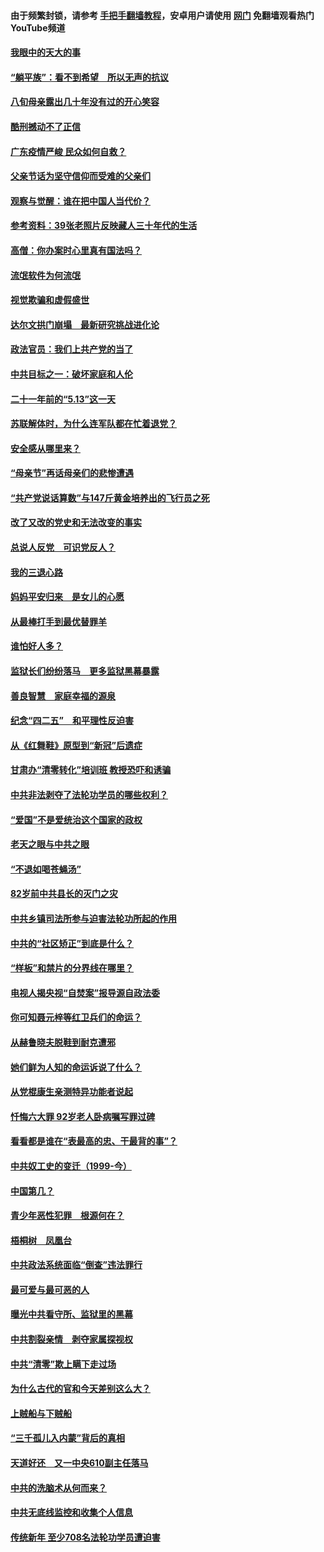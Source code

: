 #### 由于频繁封锁，请参考 [手把手翻墙教程](https://github.com/gfw-breaker/guides/wiki/)，安卓用户请使用 [网门](https://github.com/gfw-breaker/nogfw/blob/master/dl.md?t=07030801) 免翻墙观看热门YouTube频道 

#### [我眼中的天大的事](../pages/19/427619.md?t=07030801) 

#### [“躺平族”：看不到希望　所以无声的抗议](../pages/19/427464.md?t=07030801) 

#### [八旬母亲露出几十年没有过的开心笑容](../pages/19/427429.md?t=07030801) 

#### [酷刑撼动不了正信](../pages/19/427414.md?t=07030801) 

#### [广东疫情严峻 民众如何自救？](../pages/19/427311.md?t=07030801) 

#### [父亲节话为坚守信仰而受难的父亲们](../pages/19/427033.md?t=07030801) 

#### [观察与觉醒：谁在把中国人当代价？](../pages/19/426987.md?t=07030801) 

#### [参考资料：39张老照片反映藏人三十年代的生活](../pages/19/426471.md?t=07030801) 

#### [高僧：你办案时心里真有国法吗？](../pages/19/426530.md?t=07030801) 

#### [流氓软件为何流氓](../pages/19/426531.md?t=07030801) 

#### [视觉欺骗和虚假盛世](../pages/19/426443.md?t=07030801) 

#### [达尔文拱门崩塌　最新研究挑战进化论](../pages/19/426009.md?t=07030801) 

#### [政法官员：我们上共产党的当了](../pages/19/425351.md?t=07030801) 

#### [中共目标之一：破坏家庭和人伦](../pages/19/424454.md?t=07030801) 

#### [二十一年前的“5.13”这一天](../pages/19/424814.md?t=07030801) 

#### [苏联解体时，为什么连军队都在忙着退党？](../pages/19/424335.md?t=07030801) 

#### [安全感从哪里来？](../pages/19/424336.md?t=07030801) 

#### [“母亲节”再话母亲们的悲惨遭遇](../pages/19/424234.md?t=07030801) 

#### [“共产党说话算数”与147斤黄金培养出的飞行员之死](../pages/19/424115.md?t=07030801) 

#### [改了又改的党史和无法改变的事实](../pages/19/424037.md?t=07030801) 

#### [总说人反党　可识党反人？](../pages/19/423820.md?t=07030801) 

#### [我的三退心路](../pages/19/423876.md?t=07030801) 

#### [妈妈平安归来　是女儿的心愿](../pages/19/423947.md?t=07030801) 

#### [从最棒打手到最优替罪羊](../pages/19/423819.md?t=07030801) 

#### [谁怕好人多？](../pages/19/423774.md?t=07030801) 

#### [监狱长们纷纷落马　更多监狱黑幕暴露](../pages/19/423787.md?t=07030801) 

#### [善良智慧　家庭幸福的源泉](../pages/19/423632.md?t=07030801) 

#### [纪念“四二五”　和平理性反迫害](../pages/19/423660.md?t=07030801) 

#### [从《红舞鞋》原型到“新冠”后遗症](../pages/19/423509.md?t=07030801) 

#### [甘肃办“清零转化”培训班 教授恐吓和诱骗](../pages/19/423498.md?t=07030801) 

#### [中共非法剥夺了法轮功学员的哪些权利？](../pages/19/423392.md?t=07030801) 

#### [“爱国”不是爱统治这个国家的政权](../pages/19/423029.md?t=07030801) 

#### [老天之眼与中共之眼](../pages/19/423378.md?t=07030801) 

#### [“不退如喝苍蝇汤”](../pages/19/423287.md?t=07030801) 

#### [82岁前中共县长的灭门之灾](../pages/19/423055.md?t=07030801) 

#### [中共乡镇司法所参与迫害法轮功所起的作用](../pages/19/423064.md?t=07030801) 

#### [中共的“社区矫正”到底是什么？](../pages/19/422870.md?t=07030801) 

#### [“样板”和禁片的分界线在哪里？](../pages/19/422704.md?t=07030801) 

#### [电视人揭央视“自焚案”报导源自政法委](../pages/19/422770.md?t=07030801) 

#### [你可知聂元梓等红卫兵们的命运？](../pages/19/422848.md?t=07030801) 

#### [从赫鲁晓夫脱鞋到耐克遭邪](../pages/19/422826.md?t=07030801) 

#### [她们鲜为人知的命运诉说了什么？](../pages/19/422754.md?t=07030801) 

#### [从党棍康生亲测特异功能者说起](../pages/19/422657.md?t=07030801) 

#### [忏悔六大罪 92岁老人卧病嘱写罪过碑](../pages/19/422750.md?t=07030801) 

#### [看看都是谁在“表最高的忠、干最背的事”？](../pages/19/422703.md?t=07030801) 

#### [中共奴工史的变迁（1999-今）](../pages/19/422656.md?t=07030801) 

#### [中国第几？](../pages/19/422496.md?t=07030801) 

#### [青少年恶性犯罪　根源何在？](../pages/19/422449.md?t=07030801) 

#### [梧桐树　凤凰台](../pages/19/422442.md?t=07030801) 

#### [中共政法系统面临“倒查”违法罪行](../pages/19/422497.md?t=07030801) 

#### [最可爱与最可恶的人](../pages/19/422448.md?t=07030801) 

#### [曝光中共看守所、监狱里的黑幕](../pages/19/422390.md?t=07030801) 

#### [中共割裂亲情　剥夺家属探视权](../pages/19/422364.md?t=07030801) 

#### [中共“清零”欺上瞒下走过场](../pages/19/422306.md?t=07030801) 

#### [为什么古代的官和今天差别这么大？](../pages/19/422228.md?t=07030801) 

#### [上贼船与下贼船](../pages/19/422276.md?t=07030801) 

#### [“三千孤儿入内蒙”背后的真相](../pages/19/422229.md?t=07030801) 

#### [天道好还　又一中央610副主任落马](../pages/19/422155.md?t=07030801) 

#### [中共的洗脑术从何而来？](../pages/19/422154.md?t=07030801) 

#### [中共无底线监控和收集个人信息](../pages/19/422039.md?t=07030801) 

#### [传统新年 至少708名法轮功学员遭迫害](../pages/19/421946.md?t=07030801) 

